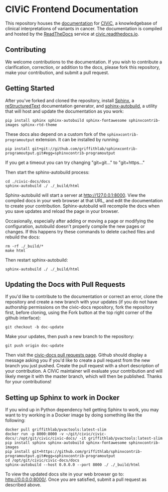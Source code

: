 # CIViC Frontend Documentation

This repository houses the [documentation](https://civic.readthedocs.io/) for [CIViC](https://civicdb.org), a knowledgebase of clinical interpretations of variants in cancer. The documentation is compiled and hosted by the [ReadTheDocs](https://readthedocs.org/) service at [civic.readthedocs.io](https://civic.readthedocs.io/).

## Contributing

We welcome contributions to the documentation. If you wish to contribute a clarification, correction, or addition to the docs, please fork this repository, make your contribution, and submit a pull request.

## Getting Started

After you've forked and cloned the repository, install [Sphinx](https://www.sphinx-doc.org/en/master/), a [reStructuredText](http://docutils.sourceforge.net/rst.html) documentation generator, and [sphinx-autobuild](https://pypi.org/project/sphinx-autobuild/), a utility that will host and update the documentation as you work:

```
pip install sphinx sphinx-autobuild sphinx-fontawesome sphinxcontrib-images sphinx-rtd-theme
```

These docs also depend on a custom fork of the `sphinxcontrib-programoutput` extension. It can be installed by running:

```
pip install git+git://github.com/griffithlab/sphinxcontrib-programoutput.git#egg=sphinxcontrib-programoutput
```

If you get a timeout you can try changing "git+git..." to "git+https..."

Then start the sphinx-autobuild process:

```
cd ./civic-docs/docs
sphinx-autobuild ./ ./_build/html
```

Sphinx-autobuild will start a server at http://127.0.0.1:8000. View the compiled docs in your web browser at that URL, and edit the documentation to create your contribution. Sphinx-autobuild will recompile the docs when you save updates and reload the page in your browser.

Occasionally, especially after adding or moving a page or modifying the configuration, autobuild doesn't properly compile the new pages or changes. If this happens try these commands to delete cached files and rebuild the docs:

```
rm -rf ./_build/*
make html
```

Then restart sphinx-autobuild:

```
sphinx-autobuild ./ ./_build/html
```

## Updating the Docs with Pull Requests

If you'd like to contribute to the documentation or correct an error, clone the repository and create a new branch with your updates (if you do not have authorship permissions on the civic-docs repository, fork the repository first, before cloning, using the Fork button at the top right corner of the github interface):

```
git checkout -b doc-update
```

Make your updates, then push a new branch to the repository:

```
git push origin doc-update
```

Then visit the [civic-docs pull requests page](https://github.com/griffithlab/civic-docs/pulls). Github should display a message asking you if you'd like to create a pull request from the new branch you just pushed. Create the pull request with a short description of your contribution. A CIViC maintainer will evaluate your contribution and will likely merge it with the master branch, which will then be published. Thanks for your contributions!

## Setting up Sphinx to work in Docker

If you wind up in Python dependency hell getting Sphinx to work, you may want to try working in a Docker image by doing something like the following:

```
docker pull griffithlab/pvactools:latest-slim
docker run -p 8000:8000 -v ~/git/civic/civic-docs/:/opt/git/civic/civic-docs/ -it griffithlab/pvactools:latest-slim
pip install sphinx sphinx-autobuild sphinx-fontawesome sphinxcontrib-images
pip install git+https://github.com/griffithlab/sphinxcontrib-programoutput.git#egg=sphinxcontrib-programoutput
cd /opt/git/civic/civic-docs/docs
sphinx-autobuild --host 0.0.0.0 --port 8000 ./ ./_build/html
```

To view the updated docs site in your web browser go to: http://0.0.0.0:8000/. Once you are satisfied, submit a pull request as described above.
